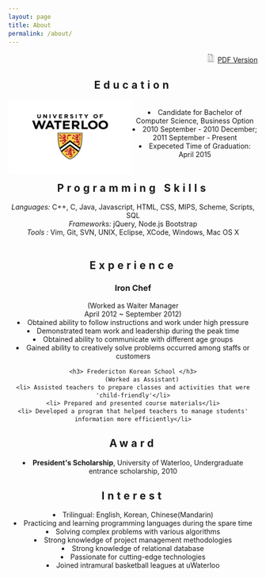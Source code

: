 ```yaml
---
layout: page
title: About
permalink: /about/
---
```


<div class="contents" align="right">
	<img src="/assets/resumeicon.png" height="20px" width="20px">
	<a href="/assets/resume.pdf" download="Yooon's Resume.pdf"> PDF Version </a>
</div>

<div class="contents" align="center">
<h2 style="letter-spacing:6px;"> Education </h2>
	<img src="/assets/logo.jpg" height="150px" width="250px" border="0" align="left">
	<br />
	<li> Candidate for Bachelor of Computer Science, Business Option</li>
	<li> 2010 September - 2010 December; 2011 September - Present </li>
	<li> Expeceted Time of Graduation: April 2015</li>
</div>
<br /> 

<div class="contents" align="center">
<h2 style="letter-spacing:6px;">Programming Skills </h2>
	<i> Languages:</i> C++, C, Java, Javascript, HTML, CSS, MIPS, Scheme, Scripts, SQL<br />
	<i> Frameworks:</i> jQuery, Node.js Bootstrap <br />
	<i> Tools    :</i> Vim, Git, SVN, UNIX, Eclipse, XCode, Windows, Mac OS X
</div>
<br /> 

<div class="contents" align="center">
<h2 style="letter-spacing:6px;"> Experience </h2>
	<h3> Iron Chef </h3>
		 (Worked as Waiter Manager <br/> April 2012 ~ September 2012)
	<li> Obtained ability to follow instructions and work under high pressure </li>
	<li> Demonstrated team work and leadership during the peak time</li>
	<li> Obtained ability to communicate with different age groups</li>
	<li> Gained ability to creatively solve problems occurred among staffs or customers</li>

	<h3> Fredericton Korean School </h3>
		 (Worked as Assistant)
	<li> Assisted teachers to prepare classes and activities that were 'child-friendly'</li>
	<li> Prepared and presented course materials</li>
	<li> Developed a program that helped teachers to manage students' information more efficiently</li>
</div>

<div class="contents" align="center">
<h2 style="letter-spacing:6px;">Award</h2>
	<li> <b>President's Scholarship</b>, University of Waterloo, Undergraduate entrance scholarship, 2010 
	</li>
</div>

<div class="contents" align="center">
<h2 style="letter-spacing:6px;">Interest</h2>
	<li> Trilingual: English, Korean, Chinese(Mandarin) </li>
	<li> Practicing and learning programming languages during the spare time </li>
	<li> Solving complex problems with various algorithms</li>
	<li> Strong knowledge of project management methodologies</li>
	<li> Strong knowledge of relational database</li>
	<li> Passionate for cutting-edge technologies</li>
	<li> Joined intramural basketball leagues at uWaterloo</li>
</div>
